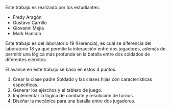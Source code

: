 Este trabajo es realizado por los estudiantes:

- Fredy Aragón
- Gustavo Carrillo
- Giovanni Mejía
- Mark Hancco

Este trabajo es del laboratorio 19 (Herencia), es cuál se diferencia del laboratorio 18 ya que permite la interacción
entre dos jugadores, además de permitir una lógica más profunda en la batalla entre dos soldados de diferentes ejércitos.

El avance en este trabajo se baso en estos 4 puntos.
1. Crear la clase padre Soldado y las clases hijas con características específicas.
2. Generar los ejércitos y el tablero de juego.
3. Implementar la lógica de combate y resolución de turnos.
4. Diseñar la mecánica para una batalla entre dos jugadores.